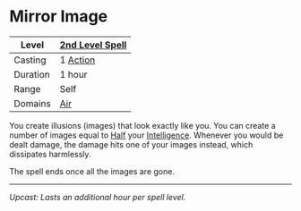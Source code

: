# Mirror Image

| Level    | [2nd Level Spell](2nd%20Level%20Spells.md)          |
| -------- | --------------------------------------------------- |
| Casting  | 1 [Action](../../../../Game%20Procedures/Action.md) |
| Duration | 1 hour                                              |
| Range    | Self                                                |
| Domains  | [Air](../../../Spell%20Domains/Air.md)              |

You create illusions (images) that look exactly like you. You can create a number of images equal to [Half](../../../../Foreword/Rule%20for%20rules.md#Halving) your [Intelligence](../../../../Player%20Characters/Chosen%20Statistics/Intelligence.md). Whenever you would be dealt damage, the damage hits one of your images instead, which dissipates harmlessly. 

The spell ends once all the images are gone.

---
*Upcast: Lasts an additional hour per spell level.*